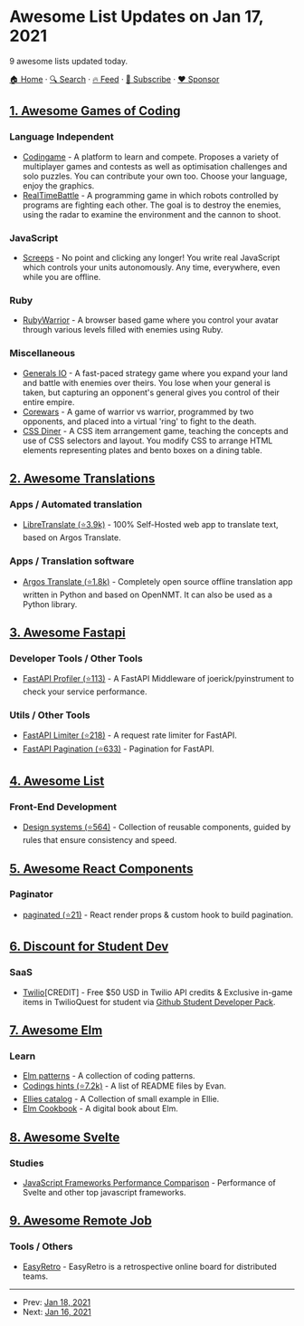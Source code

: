# Awesome List Updates on Jan 17, 2021

9 awesome lists updated today.

[🏠 Home](/README.md) · [🔍 Search](https://www.trackawesomelist.com/search/) · [🔥 Feed](https://www.trackawesomelist.com/rss.xml) · [📮 Subscribe](https://trackawesomelist.us17.list-manage.com/subscribe?u=d2f0117aa829c83a63ec63c2f&id=36a103854c) · [❤️  Sponsor](https://github.com/sponsors/theowenyoung)



## [1. Awesome Games of Coding](/content/michelpereira/awesome-games-of-coding/README.md)

### Language Independent

*   [Codingame](https://www.codingame.com/home) - A platform to learn and compete. Proposes a variety of multiplayer games and contests as well as optimisation challenges and solo puzzles. You can contribute your own too. Choose your language, enjoy the graphics.
*   [RealTimeBattle](http://realtimebattle.sourceforge.net) - A programming game in which robots controlled by programs are fighting each other. The goal is to destroy the enemies, using the radar to examine the environment and the cannon to shoot.

### JavaScript

*   [Screeps](https://screeps.com) - No point and clicking any longer! You write real JavaScript which controls your units autonomously. Any time, everywhere, even while you are offline.

### Ruby

*   [RubyWarrior](https://www.bloc.io/ruby-warrior) - A browser based game where you control your avatar through various levels filled with enemies using Ruby.

### Miscellaneous

*   [Generals IO](http://generals.io) - A fast-paced strategy game where you expand your land and battle with enemies over theirs. You lose when your general is taken, but capturing an opponent's general gives you control of their entire empire.
*   [Corewars](http://www.corewars.org) - A game of warrior vs warrior, programmed by two opponents, and placed into a virtual 'ring' to fight to the death.
*   [CSS Diner](http://flukeout.github.io) - A CSS item arrangement game, teaching the concepts and use of CSS selectors and layout. You modify CSS to arrange HTML elements representing plates and bento boxes on a dining table.

## [2. Awesome Translations](/content/mbiesiad/awesome-translations/README.md)

### Apps / Automated translation

*   [LibreTranslate (⭐3.9k)](https://github.com/uav4geo/LibreTranslate) - 100% Self-Hosted web app to translate text, based on Argos Translate.

### Apps / Translation software

*   [Argos Translate (⭐1.8k)](https://github.com/argosopentech/argos-translate) - Completely open source offline translation app written in Python and based on OpenNMT. It can also be used as a Python library.

## [3. Awesome Fastapi](/content/mjhea0/awesome-fastapi/README.md)

### Developer Tools / Other Tools

*   [FastAPI Profiler (⭐113)](https://github.com/sunhailin-Leo/fastapi_profiler) - A FastAPI Middleware of joerick/pyinstrument to check your service performance.

### Utils / Other Tools

*   [FastAPI Limiter (⭐218)](https://github.com/long2ice/fastapi-limiter) - A request rate limiter for FastAPI.
*   [FastAPI Pagination (⭐633)](https://github.com/uriyyo/fastapi-pagination) - Pagination for FastAPI.

## [4. Awesome List](/content/sindresorhus/awesome/README.md)

### Front-End Development

*   [Design systems (⭐564)](https://github.com/klaufel/awesome-design-systems#readme) - Collection of reusable components, guided by rules that ensure consistency and speed.

## [5. Awesome React Components](/content/brillout/awesome-react-components/README.md)

### Paginator

*   [paginated (⭐21)](https://github.com/makotot/paginated) - React render props & custom hook to build pagination.

## [6. Discount for Student Dev](/content/AchoArnold/discount-for-student-dev/README.md)

### SaaS

*   [Twilio](https://www.twilio.com/blog/twilio-perks-students-and-educators-now-available-github-education)\[CREDIT] - Free $50 USD in Twilio API credits & Exclusive in-game items in TwilioQuest for student via [Github Student Developer Pack](https://education.github.com/pack).

## [7. Awesome Elm](/content/sporto/awesome-elm/README.md)

### Learn

*   [Elm patterns](https://sporto.github.io/elm-patterns/) - A collection of coding patterns.
*   [Codings hints (⭐7.2k)](https://github.com/elm/compiler/tree/master/hints) - A list of README files by Evan.
*   [Ellies catalog](https://janiczek-ellies.builtwithdark.com/) - A Collection of small example in Ellie.
*   [Elm Cookbook](https://orasund.gitbook.io/elm-cookbook/) - A digital book about Elm.

## [8. Awesome Svelte](/content/TheComputerM/awesome-svelte/README.md)

### Studies

*   [JavaScript Frameworks Performance Comparison](https://medium.com/javascript-in-plain-english/javascript-frameworks-performance-comparison-2020-cd881ac21fce) - Performance of Svelte and other top javascript frameworks.

## [9. Awesome Remote Job](/content/lukasz-madon/awesome-remote-job/README.md)

### Tools / Others

*   [EasyRetro](https://easyretro.io) - EasyRetro is a retrospective online board for distributed teams.

---

- Prev: [Jan 18, 2021](/content/2021/01/18/README.md)
- Next: [Jan 16, 2021](/content/2021/01/16/README.md)